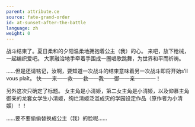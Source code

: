 ```yaml
---
parent: attribute.ce
source: fate-grand-order
id: at-sunset-after-the-battle
language: zh
weight: 0
---
```


战斗结束了。夏日柔和的夕阳温柔地拥抱着公主（我）的心。
来吧，放下枪械，一起编织爱吧。
大家融洽地手牵着手围成一圈唱歌跳舞，为世界和平而祈祷。

……但是还请铭记，汝啊，要知道一次战斗的结束意味着另一次战斗即将开始s’il vous plaît。
快——来——救——救——我——御——亲————！

另外这次只确定了标题。
女主角是小清姬，第二女主角是小清姬，以及仰慕主角御亲的龙套女学生小清姬，绚烂清姬泛滥成灾的学园设定作品（原作者为小清姬）！！

……要不要偷偷替换成公主（我）的脸呢……
